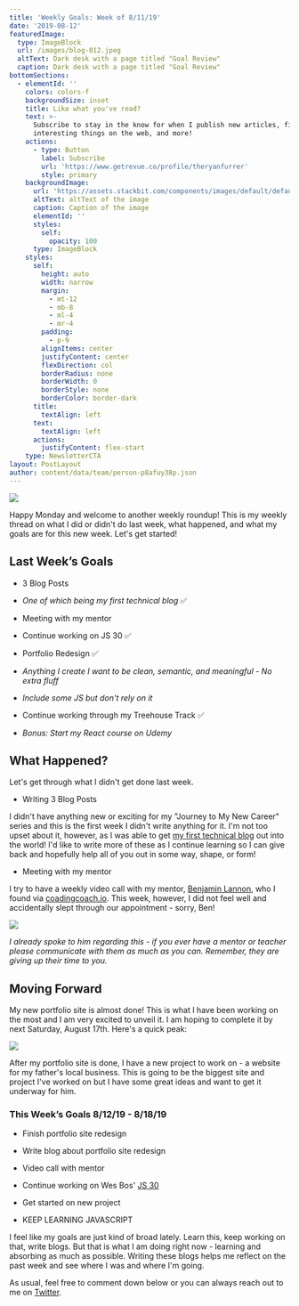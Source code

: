 ```yaml
---
title: 'Weekly Goals: Week of 8/11/19'
date: '2019-08-12'
featuredImage:
  type: ImageBlock
  url: /images/blog-012.jpeg
  altText: Dark desk with a page titled "Goal Review"
  caption: Dark desk with a page titled "Goal Review"
bottomSections:
  - elementId: ''
    colors: colors-f
    backgroundSize: inset
    title: Like what you've read?
    text: >-
      Subscribe to stay in the know for when I publish new articles, find
      interesting things on the web, and more!
    actions:
      - type: Button
        label: Subscribe
        url: 'https://www.getrevue.co/profile/theryanfurrer'
        style: primary
    backgroundImage:
      url: 'https://assets.stackbit.com/components/images/default/default-image.png'
      altText: altText of the image
      caption: Caption of the image
      elementId: ''
      styles:
        self:
          opacity: 100
      type: ImageBlock
    styles:
      self:
        height: auto
        width: narrow
        margin:
          - mt-12
          - mb-8
          - ml-4
          - mr-4
        padding:
          - p-9
        alignItems: center
        justifyContent: center
        flexDirection: col
        borderRadius: none
        borderWidth: 0
        borderStyle: none
        borderColor: border-dark
      title:
        textAlign: left
      text:
        textAlign: left
      actions:
        justifyContent: flex-start
    type: NewsletterCTA
layout: PostLayout
author: content/data/team/person-p8afuy38p.json
---
```

![](/images/blog-012-0c362a3d.jpeg)

Happy Monday and welcome to another weekly roundup! This is my weekly thread on what I did or didn't do last week, what happened, and what my goals are for this new week. Let's get started!

## Last Week’s Goals

*   3 Blog Posts

*   *One of which being my first technical blog* ✅

*   Meeting with my mentor

*   Continue working on JS 30 ✅

*   Portfolio Redesign ✅

*   *Anything I create I want to be clean, semantic, and meaningful - No extra fluff*

*   *Include some JS but don't rely on it*

*   Continue working through my Treehouse Track ✅

*   *Bonus: Start my React course on Udemy*

## What Happened?

Let's get through what I didn't get done last week.

*   Writing 3 Blog Posts

I didn't have anything new or exciting for my "Journey to My New Career" series and this is the first week I didn't write anything for it. I'm not too upset about it, however, as I was able to get [my first technical blog](/blog/simple-javascript-theme-toggle) out into the world! I'd like to write more of these as I continue learning so I can give back and hopefully help all of you out in some way, shape, or form!

*   Meeting with my mentor

I try to have a weekly video call with my mentor, [Benjamin Lannon](https://twitter.com/lannonbr), who I found via [coadingcoach.io](https://codingcoach.io/). This week, however, I did not feel well and accidentally slept through our appointment - sorry, Ben!

![](/images/blog-012\_01.png)

*I already spoke to him regarding this - if you ever have a mentor or teacher please communicate with them as much as you can. Remember, they are giving up their time to you.*

## Moving Forward

My new portfolio site is almost done! This is what I have been working on the most and I am very excited to unveil it. I am hoping to complete it by next Saturday, August 17th. Here's a quick peak:

![](/images/blog-012\_02.jpeg)

After my portfolio site is done, I have a new project to work on - a website for my father's local business. This is going to be the biggest site and project I've worked on but I have some great ideas and want to get it underway for him.

### This Week’s Goals 8/12/19 - 8/18/19

*   Finish portfolio site redesign

*   Write blog about portfolio site redesign

*   Video call with mentor

*   Continue working on Wes Bos' [JS 30](https://javascript30.com/)

*   Get started on new project

*   KEEP LEARNING JAVASCRIPT

I feel like my goals are just kind of broad lately. Learn this, keep working on that, write blogs. But that is what I am doing right now - learning and absorbing as much as possible. Writing these blogs helps me reflect on the past week and see where I was and where I'm going.

As usual, feel free to comment down below or you can always reach out to me on [Twitter](https://twitter.com/TheRyanFurrer).
